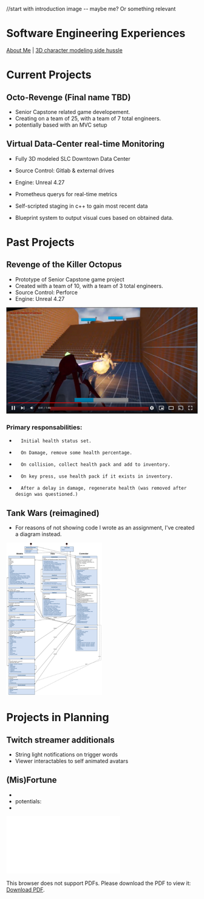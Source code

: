 //start with introduction image -- maybe me? Or something relevant

# Software Engineering Experiences

[About Me](index.md) | [3D character modeling side hussle](Art_Experiences.md)


# Current Projects

## Octo-Revenge (Final name TBD)
- Senior Capstone related game developement. 
-   Creating on a team of 25, with a team of 7 total engineers.
-   potentially based with an MVC setup

## Virtual Data-Center real-time Monitoring
- Fully 3D modeled SLC Downtown Data Center
-   Source Control: Gitlab & external drives
-   Engine: Unreal 4.27
 
- Prometheus querys for real-time metrics
- Self-scripted staging in c++ to gain most recent data
- Blueprint system to output visual cues based on obtained data.

# Past Projects
## Revenge of the Killer Octopus
- Prototype of Senior Capstone game project
-   Created with a team of 10, with a team of 3 total engineers.
-   Source Control: Perforce
-   Engine: Unreal 4.27
   
   
[![Revenge of the Killer Octopus](KillerOcto.PNG)](https://www.youtube.com/watch?v=K11RjfskTJU "Revenge of the Killer Octopus")
   
###   Primary responsabilities:
-       Initial health status set.
-       On Damage, remove some health percentage.
-       On collision, collect health pack and add to inventory.
-       On key press, use health pack if it exists in inventory.
-       After a delay in damage, regenerate health (was removed after design was questioned.)

## Tank Wars (reimagined)
- For reasons of not showing code I wrote as an assignment, I've created a diagram instead.

<img src= "TankWars.jpg" height="400">

# Projects in Planning

## Twitch streamer additionals
- String light notifications on trigger words
- Viewer interactables to self animated avatars

## (Mis)Fortune
- 
- potentials:
- 

<object data="SoftwareResume.pdf" type="application/pdf" width="700px" height="700px">
    <embed src="SoftwareResume.pdf">
        <p>This browser does not support PDFs. Please download the PDF to view it: <a href="SoftwareResume.pdf">Download PDF</a>.</p>
    </embed>
</object>
